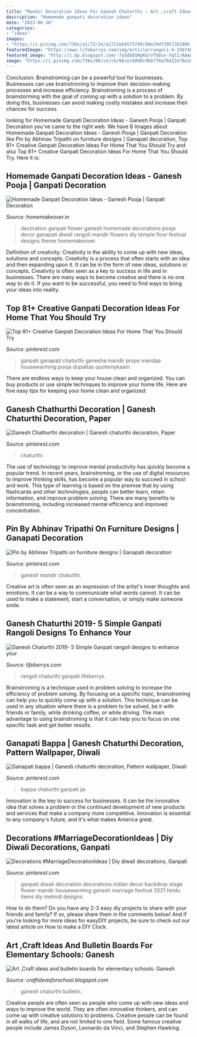 ```yaml
---
title: "Mandir Decoration Ideas For Ganesh Chaturthi : Art ,craft Ideas And Bulletin Boards For Elementary Schools: Ganesh"
description: "Homemade ganpati decoration ideas"
date: "2023-06-16"
categories:
- "ideas"
images:
- "https://i.pinimg.com/736x/a1/72/2e/a1722eb85737d4c89e29df395726209b.jpg"
featuredImage: "https://www.lifeberrys.com/img/article/rangoli-4-1567401117-lb.jpg"
featured_image: "http://1.bp.blogspot.com/-7a5dbEQHpKU/Vfb0sn-YqlI/AAAAAAAAB0Y/HXziPED-OpI/s1600/IMG_20150914_135947_1442246263300.jpg"
image: "https://i.pinimg.com/736x/06/ce/cb/06cecb098c9b6f76a76422e70a38f70d.jpg"
---
```



Conclusion: Brainstroming can be a powerful tool for businesses.
Businesses can use brainstroming to improve their decision-making processes and increase efficiency. Brainstroming is a process of brainstorming with the goal of coming up with a solution to a problem. By doing this, businesses can avoid making costly mistakes and increase their chances for success.

	

		
looking for Homemade Ganpati Decoration Ideas - Ganesh Pooja | Ganpati Decoration you've came to the right web. We have 8 Images about Homemade Ganpati Decoration Ideas - Ganesh Pooja | Ganpati Decoration like Pin by Abhinav Tripathi on furniture designs | Ganapati decoration, Top 81+ Creative Ganpati Decoration Ideas For Home That You Should Try and also Top 81+ Creative Ganpati Decoration Ideas For Home That You Should Try. Here it is:
		
    
## Homemade Ganpati Decoration Ideas - Ganesh Pooja | Ganpati Decoration

<img loading=lazy src="http://homemakeover.in/wp-content/uploads/2016/08/Pooja-Room-473.jpg" onerror="this.onerror=null;this.src='https://tse4.mm.bing.net/th?id=OIP.PFszZherJxjSymnt0javDQHaL-&amp;pid=15.1';" alt="Homemade Ganpati Decoration Ideas - Ganesh Pooja | Ganpati Decoration">

_Source: homemakeover.in_

>decoration ganpati flower ganesh homemade decorations pooja decor ganapati diwali rangoli mandir flowers diy temple floor festival designs theme homemakeover. 

	

Definition of creativity: Creativity is the ability to come up with new ideas, solutions and concepts.
Creativity is a process that often starts with an idea and then expanding upon it. It can be in the form of new ideas, solutions or concepts. Creativity is often seen as a key to success in life and in businesses. There are many ways to become creative and there is no one way to do it. If you want to be successful, you need to find ways to bring your ideas into reality.

    
## Top 81+ Creative Ganpati Decoration Ideas For Home That You Should Try

<img loading=lazy src="https://i.pinimg.com/736x/56/a0/16/56a016a2bcd10000e43ecbd32150ecd1.jpg" onerror="this.onerror=null;this.src='https://tse2.mm.bing.net/th?id=OIP.FK54irNqjOeZen1ql9BB-QHaJ4&amp;pid=15.1';" alt="Top 81+ Creative Ganpati Decoration Ideas For Home That You Should Try">

_Source: pinterest.com_

>ganpati ganapati chaturthi ganesha mandir props mandap housewarming pooja dupattas quotemykaam. 

	

There are endless ways to keep your house clean and organized. You can buy products or use simple techniques to improve your home life. Here are five easy tips for keeping your home clean and organized:

    
## Ganesh Chathurthi Decoration | Ganesh Chaturthi Decoration, Paper

<img loading=lazy src="https://i.pinimg.com/736x/8b/55/9f/8b559f5cc7997647fd7f2d797308abac.jpg" onerror="this.onerror=null;this.src='https://tse1.mm.bing.net/th?id=OIP.sufh194He6fQ3twR5EvYVQHaNC&amp;pid=15.1';" alt="Ganesh Chathurthi decoration | Ganesh chaturthi decoration, Paper">

_Source: pinterest.com_

>chaturthi. 

	

The use of technology to improve mental productivity has quickly become a popular trend. In recent years, brainstroming, or the use of digital resources to improve thinking skills, has become a popular way to succeed in school and work. This type of learning is based on the premise that by using flashcards and other technologies, people can better learn, retain information, and improve problem solving. There are many benefits to brainstroming, including increased mental efficiency and improved concentration.

    
## Pin By Abhinav Tripathi On Furniture Designs | Ganapati Decoration

<img loading=lazy src="https://i.pinimg.com/736x/a1/72/2e/a1722eb85737d4c89e29df395726209b.jpg" onerror="this.onerror=null;this.src='https://tse4.mm.bing.net/th?id=OIP.JvpbuIiA9-roUup7zNRMfwAAAA&amp;pid=15.1';" alt="Pin by Abhinav Tripathi on furniture designs | Ganapati decoration">

_Source: pinterest.com_

>ganesh mandir chaturthi. 

	

Creative art is often seen as an expression of the artist's inner thoughts and emotions. It can be a way to communicate what words cannot. It can be used to make a statement, start a conversation, or simply make someone smile.

    
## Ganesh Chaturthi 2019- 5 Simple Ganpati Rangoli Designs To Enhance Your

<img loading=lazy src="https://www.lifeberrys.com/img/article/rangoli-4-1567401117-lb.jpg" onerror="this.onerror=null;this.src='https://tse1.mm.bing.net/th?id=OIP.aLqXaVmeJB9JeyEJc1xS8gHaHO&amp;pid=15.1';" alt="Ganesh Chaturthi 2019- 5 Simple Ganpati rangoli designs to enhance your">

_Source: lifeberrys.com_

>rangoli chaturthi ganpati lifeberrys. 

	

Brainstroming is a technique used in problem solving to increase the efficiency of problem solving. By focusing on a specific topic, brainstroming can help you to quickly come up with a solution. This technique can be used in any situation where there is a problem to be solved, be it with friends or family, while drinking coffee, or while driving. The main advantage to using brainstroming is that it can help you to focus on one specific task and get better results.

    
## Ganapati Bappa | Ganesh Chaturthi Decoration, Pattern Wallpaper, Diwali

<img loading=lazy src="https://i.pinimg.com/originals/64/39/d7/6439d715ce4a91c6bd87a8729b973fdd.jpg" onerror="this.onerror=null;this.src='https://tse3.mm.bing.net/th?id=OIP.ot3ZNBbOZo_3P0I6fdmFrAHaJ4&amp;pid=15.1';" alt="Ganapati bappa | Ganesh chaturthi decoration, Pattern wallpaper, Diwali">

_Source: pinterest.com_

>bappa chaturthi ganpati jai. 

	

Innovation is the key to success for businesses. It can be the innovative idea that solves a problem or the continued development of new products and services that make a company more competitive. Innovation is essential to any company's future, and it's what makes America great.

    
## Decorations #MarriageDecorationIdeas | Diy Diwali Decorations, Ganpati

<img loading=lazy src="https://i.pinimg.com/736x/06/ce/cb/06cecb098c9b6f76a76422e70a38f70d.jpg" onerror="this.onerror=null;this.src='https://tse4.mm.bing.net/th?id=OIP.5_mrEsPWLJ9nNt-3QHQylAHaG9&amp;pid=15.1';" alt="Decorations #MarriageDecorationIdeas | Diy diwali decorations, Ganpati">

_Source: pinterest.com_

>ganpati diwali decoration decorations indian decor backdrop stage flower mandir housewarming ganesh marriage festival 2021 hindu items diy mehndi designs. 

	

How to do them?
Do you have any 2-3 easy diy projects to share with your friends and family? If so, please share them in the comments below! And if you're looking for more ideas for easyDIY projects, be sure to check out our latest article on How to make a DIY Clock.

    
## Art ,Craft Ideas And Bulletin Boards For Elementary Schools: Ganesh

<img loading=lazy src="http://1.bp.blogspot.com/-7a5dbEQHpKU/Vfb0sn-YqlI/AAAAAAAAB0Y/HXziPED-OpI/s1600/IMG_20150914_135947_1442246263300.jpg" onerror="this.onerror=null;this.src='https://tse4.mm.bing.net/th?id=OIP.G1POaf9T8h1Bzno3Ra_QDwHaFJ&amp;pid=15.1';" alt="Art ,Craft ideas and bulletin boards for elementary schools: Ganesh">

_Source: craftideasforschool.blogspot.com_

>ganesh chaturthi bulletin. 

	

Creative people are often seen as people who come up with new ideas and ways to improve the world. They are often innovative thinkers, and can come up with creative solutions to problems. Creative people can be found in all walks of life, and are not limited to one field. Some famous creative people include James Dyson, Leonardo da Vinci, and Stephen Hawking.

